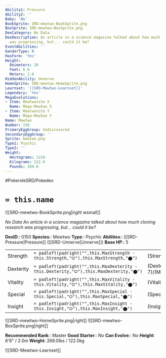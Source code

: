 ```yaml
---
Ability1: Pressure
Ability2: ''
Baby: 'No'
BookSprite: SRD-mewtwo-BookSprite.png
BoxSprite: SRD-mewtwo-BoxSprite.png
DexCategory: No Data
DexDescription: An article in a science magazine talked about how much cloning research
  was progressing, but... could it be?
EventAbilities: ''
GenderType: N
HasForm: 'Yes'
Height:
  Deimeters: 20
  Feet: 6.6
  Meters: 2.0
HiddenAbility: Unnerve
HomeSprite: SRD-mewtwo-HomeSprite.png
Learnset: '[[SRD-Mewtwo-Learnset]]'
Legendary: 'Yes'
MegaEvolutions:
- Item: Mewtwonite X
  Name: Mega-Mewtwo X
- Item: Mewtwonite Y
  Name: Mega-Mewtwo Y
Name: Mewtwo
Number: 150
PrimaryEggGroup: Undiscovered
SecondaryEggGroup: ''
Sprite: mewtwo.png
Type1: Psychic
Type2: ''
Weight:
  Hectograms: 1220
  Kilograms: 122.0
  Pounds: 269.0
---
```


#PokeroleSRD/Pokedex

# `= this.name`

![[SRD-mewtwo-BookSprite.png|right wsmall]]

*No Data*
*An article in a science magazine talked about how much cloning research was progressing, but... could it be?*

**DexID**:: 0150
**Species**:: Mewtwo
**Type**:: Psychic
**Abilities**:: [[SRD-Pressure|Pressure]] ([[SRD-Unnerve|Unnerve]])
**Base HP**:: 5

|           |                                                                                        |                                          |
| --------- | -------------------------------------------------------------------------------------- | ---------------------------------------- |
| Strength  | `= padleft(padright("",this.MaxStrength - this.Strength,"⭘"),this.MaxStrength,"⬤")`    | (Strength::6)/(MaxStrength::6)   |
| Dexterity | `= padleft(padright("",this.MaxDexterity - this.Dexterity,"⭘"),this.MaxDexterity,"⬤")` | (Dexterity:: 7)/(MaxDexterity::7) |
| Vitality  | `= padleft(padright("",this.MaxVitality - this.Vitality,"⭘"),this.MaxVitality,"⬤")`    | (Vitality::5)/(MaxVitality::5)   |
| Special   | `= padleft(padright("",this.MaxSpecial - this.Special,"⭘"),this.MaxSpecial,"⬤")`       | (Special::8)/(MaxSpecial::8)     |
| Insight   | `= padleft(padright("",this.MaxInsight - this.Insight,"⭘"),this.MaxInsight,"⬤")`       | (Insight::5)/(MaxInsight::5)     |

![[SRD-mewtwo-HomeSprite.png|right]]
![[SRD-mewtwo-BoxSprite.png|right]]

**Recommended Rank**:: Master
**Good Starter**:: No
**Can Evolve**:: No
**Height**: 6'6" / 2.0m
**Weight**: 269.0lbs / 122.0kg

![[SRD-Mewtwo-Learnset]]